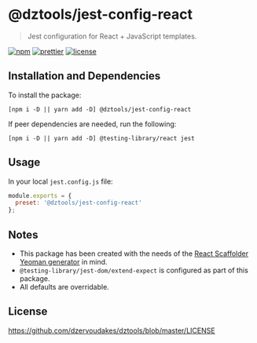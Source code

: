 # @dztools/jest-config-react

> Jest configuration for React + JavaScript templates.

[![npm](https://img.shields.io/npm/v/@dztools/jest-config-react.svg)](https://www.npmjs.com/package/@dztools/jest-config-react)
[![prettier](https://img.shields.io/badge/code_style-prettier-ff69b4.svg)](https://prettier.io/)
[![license](https://img.shields.io/badge/License-MIT-green.svg)](https://github.com/dzervoudakes/dztools/blob/master/LICENSE)

## Installation and Dependencies

To install the package:

```
[npm i -D || yarn add -D] @dztools/jest-config-react
```

If peer dependencies are needed, run the following:

```
[npm i -D || yarn add -D] @testing-library/react jest
```

## Usage

In your local `jest.config.js` file:

```js
module.exports = {
  preset: '@dztools/jest-config-react'
};
```

## Notes

- This package has been created with the needs of the [React Scaffolder Yeoman generator](https://github.com/dzervoudakes/react-scaffolder) in mind.
- `@testing-library/jest-dom/extend-expect` is configured as part of this package.
- All defaults are overridable.

## License

https://github.com/dzervoudakes/dztools/blob/master/LICENSE
